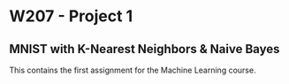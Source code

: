 # W207 - Project 1
## MNIST with K-Nearest Neighbors & Naive Bayes

This contains the first assignment for the Machine Learning course.


